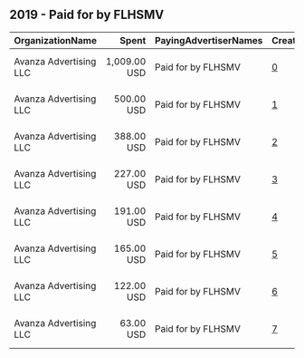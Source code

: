 ## 2019 - Paid for by FLHSMV 
|OrganizationName|Spent|PayingAdvertiserNames|CreativeUrls|Impressions|Genders|AgeBrackets|CountryCodes|BillingAddresses|CandidateBallotInformation|
|:---|---:|:---|:---|---:|:---|:---|:---|:---|:---|
|Avanza Advertising  LLC|1,009.00 USD|Paid for by FLHSMV|[0](https://www.snap.com/political-ads/asset/0640767b60184e59d3f50a0f6e67694f0ebca0d66e0daf229ff39a6ded34dc13?mediaType=mp4)|656,515||14-21|united states|"5465 NW 36th St. Ste 100,Miami Springs,33166,US"|Teen Driver Safety|
|Avanza Advertising  LLC|500.00 USD|Paid for by FLHSMV|[1](https://www.snap.com/political-ads/asset/1dd94bbdf220c99c6c510787405e48735f4a6cd64155e7c1369b3ac2f89c519a?mediaType=png)|323,323||14-21|united states|"5465 NW 36th St. Ste 100,Miami Springs,33166,US"|Teen Driver Safety|
|Avanza Advertising  LLC|388.00 USD|Paid for by FLHSMV|[2](https://www.snap.com/political-ads/asset/579f343e28faec50e48719f2f5640fe24cec043c19560640fb2d0afb0941a672?mediaType=mp4)|251,599||14-21|united states|"5465 NW 36th St. Ste 100,Miami Springs,33166,US"|Teen Driver Safety|
|Avanza Advertising  LLC|227.00 USD|Paid for by FLHSMV|[3](https://www.snap.com/political-ads/asset/a4087de39028a059d242de96eeb3efa9652089c4505aa3834d0a1bcf38f1e795?mediaType=png)|146,002||14-21|united states|"5465 NW 36th St. Ste 100,Miami Springs,33166,US"|Teen Driver Safety|
|Avanza Advertising  LLC|191.00 USD|Paid for by FLHSMV|[4](https://www.snap.com/political-ads/asset/d9b17a17e2e99abdcebb25cc63b49fbdf3176ce910989518789640e75320b45a?mediaType=mp4)|66,308||18-34|united states|"5465 NW 36th St. Ste 100,Miami Springs,33166,US"||
|Avanza Advertising  LLC|165.00 USD|Paid for by FLHSMV|[5](https://www.snap.com/political-ads/asset/806bb57d07fefbb1c622e85651458d002fe527d976c4ff52aa24dbc176fcc2b1?mediaType=png)|78,960||14-21|united states|"5465 NW 36th St. Ste 100,Miami Springs,33166,US"|Teen Driver Safety|
|Avanza Advertising  LLC|122.00 USD|Paid for by FLHSMV|[6](https://www.snap.com/political-ads/asset/56277920a30e41a74d562cd213053f668c599a4f232e0d4e751fde3ed5006d63?mediaType=mp4)|43,219||18-34|united states|"5465 NW 36th St. Ste 100,Miami Springs,33166,US"||
|Avanza Advertising  LLC|63.00 USD|Paid for by FLHSMV|[7](https://www.snap.com/political-ads/asset/c9d05d03f715c0cb302dde5eeae6fcbedcd726afd592313209de8a2cb3cd2dda?mediaType=mp4)|37,676||14-21|united states|"5465 NW 36th St. Ste 100,Miami Springs,33166,US"|Teen Driver Safety|
